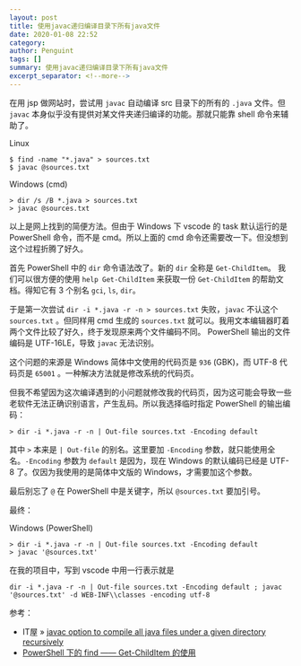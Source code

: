 ```yaml
---
layout: post
title: 使用javac递归编译目录下所有java文件
date: 2020-01-08 22:52
category: 
author: Penguint
tags: []
summary: 使用javac递归编译目录下所有java文件
excerpt_separator: <!--more-->
---
```


在用 jsp 做网站时，尝试用 `javac` 自动编译 src 目录下的所有的 `.java` 文件。但 `javac` 本身似乎没有提供对某文件夹递归编译的功能。那就只能靠 shell 命令来辅助了。
<!--more-->

Linux
```shell
$ find -name "*.java" > sources.txt
$ javac @sources.txt
```

Windows (cmd)
```shell
> dir /s /B *.java > sources.txt
> javac @sources.txt
```

以上是网上找到的简便方法。但由于 Windows 下 vscode 的 task 默认运行的是 PowerShell 命令，而不是 cmd。所以上面的 cmd 命令还需要改一下。但没想到这个过程折腾了好久。

首先 PowerShell 中的 `dir` 命令语法改了。新的 `dir` 全称是 `Get-ChildItem`。
我们可以很方便的使用 `help Get-ChildItem` 来获取一份 `Get-ChildItem` 的帮助文档。得知它有 3 个别名 `gci`, `ls`, `dir`。

于是第一次尝试 `dir -i *.java -r -n > sources.txt` 失败，`javac` 不认这个 `sources.txt` 。但同样用 cmd 生成的 `sources.txt` 就可以。我用文本编辑器盯着两个文件比较了好久，终于发现原来两个文件编码不同。 PowerShell 输出的文件编码是 UTF-16LE，导致 `javac` 无法识别。

这个问题的来源是 Windows 简体中文使用的代码页是 `936` (GBK)，而 UTF-8 代码页是 `65001` 。一种解决方法就是修改系统的代码页。

但我不希望因为这次编译遇到的小问题就修改我的代码页，因为这可能会导致一些老软件无法正确识别语言，产生乱码。所以我选择临时指定 PowerShell 的输出编码：
```shell
> dir -i *.java -r -n | Out-file sources.txt -Encoding default
```

其中 `>` 本来是 `| Out-file` 的别名。这里要加 `-Encoding` 参数，就只能使用全名。`-Encoding` 参数为 `default` 是因为，现在 Windows 的默认编码已经是 UTF-8 了。仅因为我使用的是简体中文版的 Windows，才需要加这个参数。

最后别忘了 `@` 在 PowerShell 中是关键字，所以 `@sources.txt` 要加引号。

最终：

Windows (PowerShell)
```shell
> dir -i *.java -r -n | Out-file sources.txt -Encoding default
> javac '@sources.txt'
```

在我的项目中，写到 vscode 中用一行表示就是 
```shell
dir -i *.java -r -n | Out-file sources.txt -Encoding default ; javac '@sources.txt' -d WEB-INF\\classes -encoding utf-8
```

参考：
 - IT屋 » [javac option to compile all java files under a given directory recursively](http://www.it1352.com/539276.html)
 - [PowerShell 下的 find —— Get-ChildItem 的使用](https://blog.csdn.net/sinat_41104353/article/details/83210711)